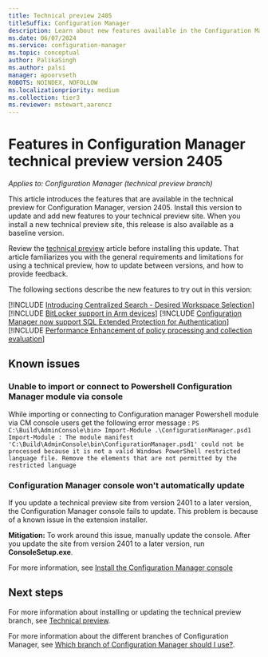 ```yaml
---
title: Technical preview 2405
titleSuffix: Configuration Manager
description: Learn about new features available in the Configuration Manager technical preview branch version 2405.
ms.date: 06/07/2024
ms.service: configuration-manager
ms.topic: conceptual
author: PalikaSingh
ms.author: palsi
manager: apoorvseth
ROBOTS: NOINDEX, NOFOLLOW
ms.localizationpriority: medium
ms.collection: tier3
ms.reviewer: mstewart,aaroncz 
---
```

# Features in Configuration Manager technical preview version 2405

*Applies to: Configuration Manager (technical preview branch)*

This article introduces the features that are available in the technical preview for Configuration Manager, version 2405. Install this version to update and add new features to your technical preview site. When you install a new technical preview site, this release is also available as a baseline version.

Review the [technical preview](../technical-preview.md) article before installing this update. That article familiarizes you with the general requirements and limitations for using a technical preview, how to update between versions, and how to provide feedback.

The following sections describe the new features to try out in this version:

[!INCLUDE [Introducing Centralized Search  - Desired Workspace Selection](includes/2405/27927529.md)]
[!INCLUDE [BitLocker support in Arm devices](includes/2405/27825049.md)]
[!INCLUDE [Configuration Manager now support SQL Extended Protection for Authentication](includes/2405/28106757.md)]
[!INCLUDE [Performance Enhancement of policy processing and collection evaluation](includes/2405/27679763.md)]

## Known issues

### Unable to import or connect to Powershell Configuration Manager module via console

While importing or connecting to Configuration manager Powershell module via CM console users get the following error message :
`PS C:\Build\AdminConsole\bin> Import-Module .\ConfigurationManager.psd1
Import-Module : The module manifest 'C:\Build\AdminConsole\bin\ConfigurationManager.psd1' could not be
processed because it is not a valid Windows PowerShell restricted language file. Remove the elements that are not permitted by the
restricted language`


### Configuration Manager console won't automatically update

If you update a technical preview site from version 2401 to a later version, the Configuration Manager console fails to update. This problem is because of a known issue in the extension installer.

**Mitigation:** To work around this issue, manually update the console. After you update the site from version 2401 to a later version, run **ConsoleSetup.exe**.

For more information, see [Install the Configuration Manager console](../../servers/deploy/install/install-consoles.md)


## Next steps

For more information about installing or updating the technical preview branch, see [Technical preview](../technical-preview.md).

For more information about the different branches of Configuration Manager, see [Which branch of Configuration Manager should I use?](../../understand/which-branch-should-i-use.md).

